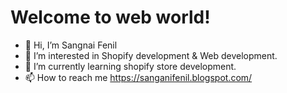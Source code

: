 <div>
  <h1>Welcome to web world!</h1>  
</div>

- 👋 Hi, I’m Sangnai Fenil
- 👀 I’m interested in Shopify development & Web development.
- 🌱 I’m currently learning shopify store development.
- 📫 How to reach me https://sanganifenil.blogspot.com/

<!-- - 💞️ I’m looking to collaborate on ... -->
<!---
SangnaiFenil/SangnaiFenil is a ✨ special ✨ repository because its `README.md` (this file) appears on your GitHub profile.
You can click the Preview link to take a look at your changes.
--->

